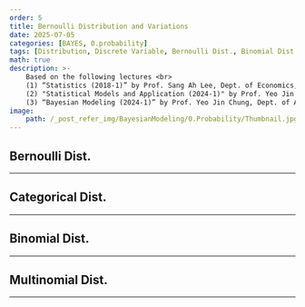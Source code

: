 ```yaml
---
order: 5
title: Bernoulli Distribution and Variations
date: 2025-07-05
categories: [BAYES, 0.probability]
tags: [Distribution, Discrete Variable, Bernoulli Dist., Binomial Dist., Multinomial Dist.]
math: true
description: >-
    Based on the following lectures <br>
    (1) “Statistics (2018-1)” by Prof. Sang Ah Lee, Dept. of Economics, College of Economics & Commerce, Kookmin Univ. <br>
    (2) "Statistical Models and Application (2024-1)" by Prof. Yeo Jin Chung, Dept. of Data Science, The Grad. School, Kookmin Univ. <br>
    (3) “Bayesian Modeling (2024-1)” by Prof. Yeo Jin Chung, Dept. of AI, Big Data & Management, College of Business Administration, Kookmin Univ.
image:
    path: /_post_refer_img/BayesianModeling/0.Probability/Thumbnail.jpg
---
```


## Bernoulli Dist.
-----

## Categorical Dist.
-----

## Binomial Dist.
-----

## Multinomial Dist.
-----